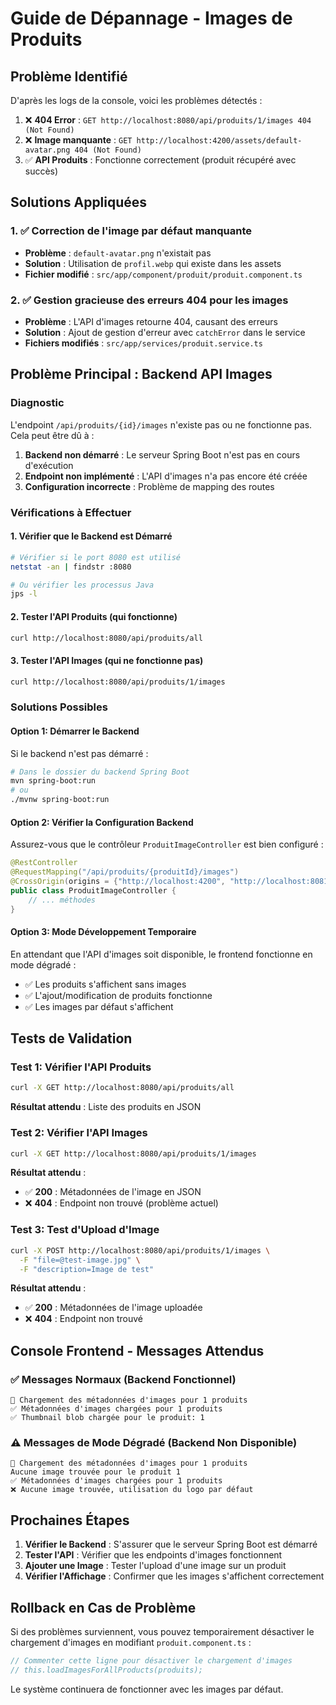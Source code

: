 # Guide de Dépannage - Images de Produits

## Problème Identifié

D'après les logs de la console, voici les problèmes détectés :

1. ❌ **404 Error** : `GET http://localhost:8080/api/produits/1/images 404 (Not Found)`
2. ❌ **Image manquante** : `GET http://localhost:4200/assets/default-avatar.png 404 (Not Found)`
3. ✅ **API Produits** : Fonctionne correctement (produit récupéré avec succès)

## Solutions Appliquées

### 1. ✅ Correction de l'image par défaut manquante
- **Problème** : `default-avatar.png` n'existait pas
- **Solution** : Utilisation de `profil.webp` qui existe dans les assets
- **Fichier modifié** : `src/app/component/produit/produit.component.ts`

### 2. ✅ Gestion gracieuse des erreurs 404 pour les images
- **Problème** : L'API d'images retourne 404, causant des erreurs
- **Solution** : Ajout de gestion d'erreur avec `catchError` dans le service
- **Fichiers modifiés** : `src/app/services/produit.service.ts`

## Problème Principal : Backend API Images

### Diagnostic
L'endpoint `/api/produits/{id}/images` n'existe pas ou ne fonctionne pas. Cela peut être dû à :

1. **Backend non démarré** : Le serveur Spring Boot n'est pas en cours d'exécution
2. **Endpoint non implémenté** : L'API d'images n'a pas encore été créée
3. **Configuration incorrecte** : Problème de mapping des routes

### Vérifications à Effectuer

#### 1. Vérifier que le Backend est Démarré
```bash
# Vérifier si le port 8080 est utilisé
netstat -an | findstr :8080

# Ou vérifier les processus Java
jps -l
```

#### 2. Tester l'API Produits (qui fonctionne)
```bash
curl http://localhost:8080/api/produits/all
```

#### 3. Tester l'API Images (qui ne fonctionne pas)
```bash
curl http://localhost:8080/api/produits/1/images
```

### Solutions Possibles

#### Option 1: Démarrer le Backend
Si le backend n'est pas démarré :
```bash
# Dans le dossier du backend Spring Boot
mvn spring-boot:run
# ou
./mvnw spring-boot:run
```

#### Option 2: Vérifier la Configuration Backend
Assurez-vous que le contrôleur `ProduitImageController` est bien configuré :

```java
@RestController
@RequestMapping("/api/produits/{produitId}/images")
@CrossOrigin(origins = {"http://localhost:4200", "http://localhost:8081"})
public class ProduitImageController {
    // ... méthodes
}
```

#### Option 3: Mode Développement Temporaire
En attendant que l'API d'images soit disponible, le frontend fonctionne en mode dégradé :
- ✅ Les produits s'affichent sans images
- ✅ L'ajout/modification de produits fonctionne
- ✅ Les images par défaut s'affichent

## Tests de Validation

### Test 1: Vérifier l'API Produits
```bash
curl -X GET http://localhost:8080/api/produits/all
```
**Résultat attendu** : Liste des produits en JSON

### Test 2: Vérifier l'API Images
```bash
curl -X GET http://localhost:8080/api/produits/1/images
```
**Résultat attendu** : 
- ✅ **200** : Métadonnées de l'image en JSON
- ❌ **404** : Endpoint non trouvé (problème actuel)

### Test 3: Test d'Upload d'Image
```bash
curl -X POST http://localhost:8080/api/produits/1/images \
  -F "file=@test-image.jpg" \
  -F "description=Image de test"
```
**Résultat attendu** : 
- ✅ **200** : Métadonnées de l'image uploadée
- ❌ **404** : Endpoint non trouvé

## Console Frontend - Messages Attendus

### ✅ Messages Normaux (Backend Fonctionnel)
```
🔄 Chargement des métadonnées d'images pour 1 produits
✅ Métadonnées d'images chargées pour 1 produits
✅ Thumbnail blob chargée pour le produit: 1
```

### ⚠️ Messages de Mode Dégradé (Backend Non Disponible)
```
🔄 Chargement des métadonnées d'images pour 1 produits
Aucune image trouvée pour le produit 1
✅ Métadonnées d'images chargées pour 1 produits
❌ Aucune image trouvée, utilisation du logo par défaut
```

## Prochaines Étapes

1. **Vérifier le Backend** : S'assurer que le serveur Spring Boot est démarré
2. **Tester l'API** : Vérifier que les endpoints d'images fonctionnent
3. **Ajouter une Image** : Tester l'upload d'une image sur un produit
4. **Vérifier l'Affichage** : Confirmer que les images s'affichent correctement

## Rollback en Cas de Problème

Si des problèmes surviennent, vous pouvez temporairement désactiver le chargement d'images en modifiant `produit.component.ts` :

```typescript
// Commenter cette ligne pour désactiver le chargement d'images
// this.loadImagesForAllProducts(produits);
```

Le système continuera de fonctionner avec les images par défaut.
